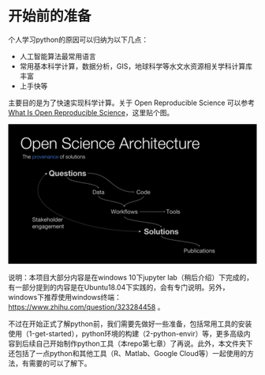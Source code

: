 # 开始前的准备

个人学习python的原因可以归纳为以下几点：

- 人工智能算法最常用语言
- 常用基本科学计算，数据分析，GIS，地球科学等水文水资源相关学科计算库丰富
- 上手快等

主要目的是为了快速实现科学计算。关于 Open Reproducible Science 可以参考[What Is Open Reproducible Science](https://www.earthdatascience.org/courses/intro-to-earth-data-science/open-reproducible-science/get-started-open-reproducible-science/)，这里贴个图。

![](pictures/workflow.png)

说明：本项目大部分内容是在windows 10下jupyter lab（稍后介绍）下完成的，有一部分提到的内容是在Ubuntu18.04下实践的，会有专门说明。另外，windows下推荐使用windows终端：https://www.zhihu.com/question/323284458 。

不过在开始正式了解python前，我们需要先做好一些准备，包括常用工具的安装使用（1-get-started），python环境的构建（2-python-envir）等，更多高级内容到后续自己开始制作python工具（本repo第七章）了再说。此外，本文件夹下还包括了一点python和其他工具（R、Matlab、Google Cloud等）一起使用的方法，有需要的可以了解下。

